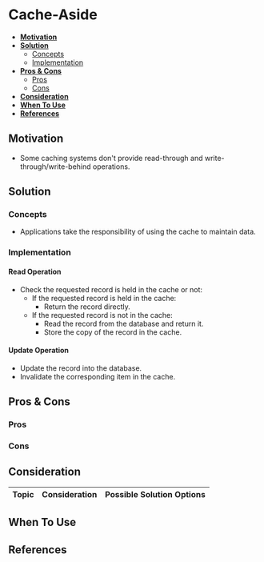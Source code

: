 # Cache-Aside

- [**Motivation**](#motivation)
- [**Solution**](#solution)
   - [Concepts](#concepts)
   - [Implementation](#implementation)
- [**Pros & Cons**](#pros--cons)
   - [Pros](#pros)
   - [Cons](#cons)
- [**Consideration**](#consideration)
- [**When To Use**](#when-to-use)
- [**References**](#references)

## Motivation
- Some caching systems don't provide read-through and write-through/write-behind operations.

## Solution
### Concepts
- Applications take the responsibility of using the cache to maintain data.

### Implementation
#### Read Operation
- Check the requested record is held in the cache or not:
   - If the requested record is held in the cache:
      - Return the record directly.
   - If the requested record is not in the cache:
      - Read the record from the database and return it.
      - Store the copy of the record in the cache.
      
#### Update Operation
- Update the record into the database.
- Invalidate the corresponding item in the cache.

## Pros & Cons
### Pros
### Cons

## Consideration
| Topic | Consideration | Possible Solution Options |
|----|-----|-----|

## When To Use

## References
